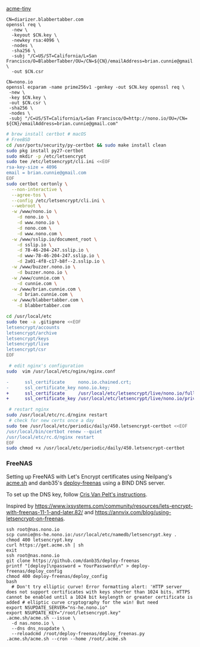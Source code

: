 [acme-tiny](https://github.com/diafygi/acme-tiny)

```
CN=diarizer.blabbertabber.com
openssl req \
  -new \
  -keyout $CN.key \
  -newkey rsa:4096 \
  -nodes \
  -sha256 \
  -subj "/C=US/ST=California/L=San Francisco/O=BlabberTabber/OU=/CN=${CN}/emailAddress=brian.cunnie@gmail.com/SubjectAltName=DNS.1=home.nono.io" \
  -out $CN.csr
```

```
CN=nono.io
openssl ecparam -name prime256v1 -genkey -out $CN.key openssl req \
 -new \
 -key $CN.key \
 -out $CN.csr \
 -sha256 \
 -nodes \
 -subj "/C=US/ST=California/L=San Francisco/O=http://nono.io/OU=/CN= ${CN}/emailAddress=brian.cunnie@gmail.com"
```

```bash
# brew install certbot # macOS
# FreeBSD
cd /usr/ports/security/py-certbot && sudo make install clean
sudo pkg install py27-certbot
sudo mkdir -p /etc/letsencrypt
sudo tee /etc/letsencrypt/cli.ini <<EOF
rsa-key-size = 4096
email = brian.cunnie@gmail.com
EOF
sudo certbot certonly \
  --non-interactive \
  --agree-tos \
  --config /etc/letsencrypt/cli.ini \
  --webroot \
  -w /www/nono.io \
    -d nono.io \
    -d www.nono.io \
    -d nono.com \
    -d www.nono.com \
  -w /www/sslip.io/document_root \
    -d sslip.io \
    -d 78-46-204-247.sslip.io \
    -d www-78-46-204-247.sslip.io \
    -d 2a01-4f8-c17-b8f--2.sslip.io \
  -w /www/buzzer.nono.io \
    -d buzzer.nono.io \
  -w /www/cunnie.com \
    -d cunnie.com \
  -w /www/brian.cunnie.com \
    -d brian.cunnie.com \
  -w /www/blabbertabber.com \
    -d blabbertabber.com

cd /usr/local/etc
sudo tee -a .gitignore <<EOF
letsencrypt/accounts
letsencrypt/archive
letsencrypt/keys
letsencrypt/live
letsencrypt/csr
EOF
```

```bash
 # edit nginx's configuration
sudo  vim /usr/local/etc/nginx/nginx.conf
```

```diff
-      ssl_certificate     nono.io.chained.crt;
-      ssl_certificate_key nono.io.key;
+      ssl_certificate     /usr/local/etc/letsencrypt/live/nono.io/fullchain.pem;
+      ssl_certificate_key /usr/local/etc/letsencrypt/live/nono.io/privkey.pem;
```

```bash
 # restart nginx
sudo /usr/local/etc/rc.d/nginx restart
 # check for new certs once a day
sudo tee /usr/local/etc/periodic/daily/450.letsencrypt-certbot <<EOF
/usr/local/bin/certbot renew --quiet
/usr/local/etc/rc.d/nginx restart
EOF
sudo chmod +x /usr/local/etc/periodic/daily/450.letsencrypt-certbot
```

### FreeNAS

Setting up FreeNAS with Let's Encrypt certificates using Neilpang's
[acme.sh](https://github.com/Neilpang/acme.sh) and danb35's
[deploy-freenas](https://github.com/danb35/deploy-freenas) using a BIND DNS
server.

To set up the DNS key, follow [Cris Van Pelt's
instructions](https://melkfl.es/article/2017/05/acme-bind/).

Inspired by
<https://www.ixsystems.com/community/resources/lets-encrypt-with-freenas-11-1-and-later.82/>
and <https://annvix.com/blog/using-letsencrypt-on-freenas>.

```
ssh root@nas.nono.io
scp cunnie@ns-he.nono.io:/usr/local/etc/namedb/letsencrypt.key .
chmod 400 letsencrypt.key
curl https://get.acme.sh | sh
exit
ssh root@nas.nono.io
git clone https://github.com/danb35/deploy-freenas
printf "[deploy]\npassword = YourPassword\n" > deploy-freenas/deploy_config
chmod 400 deploy-freenas/deploy_config
bash
  # Don't try elliptic curve! Error formatting alert: 'HTTP server does not support certificates with keys shorter than 1024 bits. HTTPS cannot be enabled until a 1024 bit keylength or greater certificate is added # elliptic curve cryptography for the win! But need
export NSUPDATE_SERVER="ns-he.nono.io"
export NSUPDATE_KEY="/root/letsencrypt.key"
.acme.sh/acme.sh --issue \
  -d nas.nono.io \
  --dns dns_nsupdate \
  --reloadcmd /root/deploy-freenas/deploy_freenas.py
.acme.sh/acme.sh --cron --home /root/.acme.sh
```
